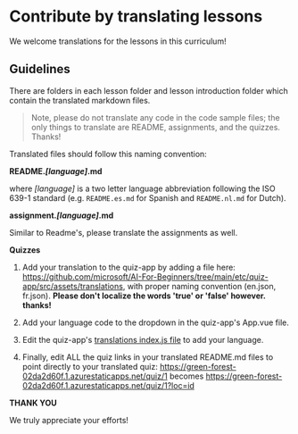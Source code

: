 # Contribute by translating lessons

We welcome translations for the lessons in this curriculum!

## Guidelines

There are folders in each lesson folder and lesson introduction folder which contain the translated markdown files.

> Note, please do not translate any code in the code sample files; the only things to translate are README, assignments, and the quizzes. Thanks!

Translated files should follow this naming convention:

**README._[language]_.md**

where _[language]_ is a two letter language abbreviation following the ISO 639-1 standard (e.g. `README.es.md` for Spanish and `README.nl.md` for Dutch).

**assignment._[language]_.md**

Similar to Readme's, please translate the assignments as well.

**Quizzes**

1. Add your translation to the quiz-app by adding a file here: https://github.com/microsoft/AI-For-Beginners/tree/main/etc/quiz-app/src/assets/translations, with proper naming convention (en.json, fr.json). **Please don't localize the words 'true' or 'false' however. thanks!**

2. Add your language code to the dropdown in the quiz-app's App.vue file.

3. Edit the quiz-app's [translations index.js file](https://github.com/microsoft/AI-For-Beginners/blob/main/etc/quiz-app/src/assets/translations/index.js) to add your language.

4. Finally, edit ALL the quiz links in your translated README.md files to point directly to your translated quiz: https://green-forest-02da2d60f.1.azurestaticapps.net/quiz/1 becomes https://green-forest-02da2d60f.1.azurestaticapps.net/quiz/1?loc=id

**THANK YOU**

We truly appreciate your efforts!
